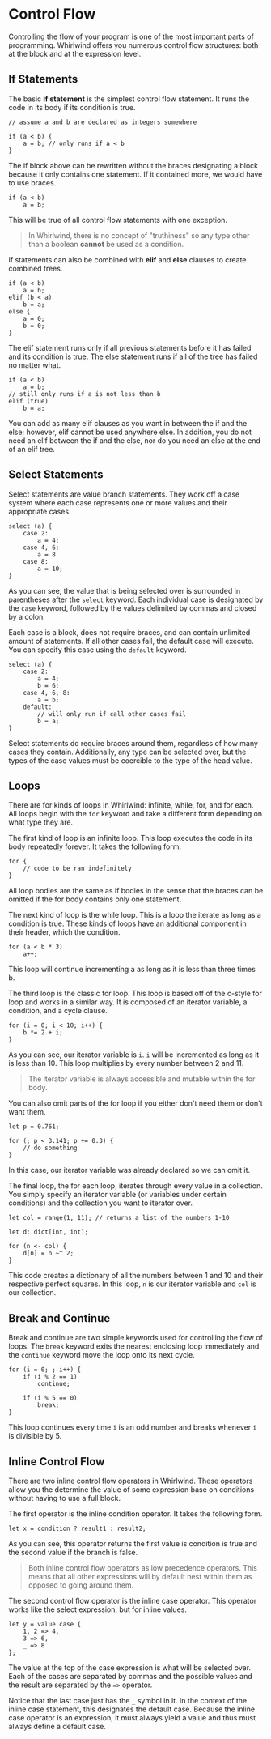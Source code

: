 # Control Flow

Controlling the flow of your program is one of the most important parts of programming.
Whirlwind offers you numerous control flow structures: both at the block and at
the expression level.

## If Statements

The basic **if statement** is the simplest control flow statement.  It runs the
code in its body if its condition is true.

    // assume a and b are declared as integers somewhere

    if (a < b) {
        a = b; // only runs if a < b
    }

The if block above can be rewritten without the braces designating a block
because it only contains one statement.  If it contained more,
we would have to use braces.

    if (a < b)
        a = b;

This will be true of all control flow statements with one exception.

> In Whirlwind, there is no concept of "truthiness" so any type other than
> a boolean **cannot** be used as a condition.

If statements can also be combined with **elif** and **else** clauses to
create combined trees.

    if (a < b)
        a = b;
    elif (b < a)
        b = a;
    else {
        a = 0;
        b = 0;
    }

The elif statement runs only if all previous statements before it has failed and
its condition is true.  The else statement runs if all of the tree has failed no matter
what.

    if (a < b)
        a = b;
    // still only runs if a is not less than b
    elif (true)
        b = a;

You can add as many elif clauses as you want in between the if and the else;
however, elif cannot be used anywhere else. In addition, you do not need an elif
between the if and the else, nor do you need an else at the end of an elif tree.

## Select Statements

Select statements are value branch statements.  They work off a case system
where each case represents one or more values and their appropriate cases.

    select (a) {
        case 2:
            a = 4;
        case 4, 6:
            a = 8
        case 8:
            a = 10;
    }

As you can see, the value that is being selected over is surrounded in parentheses
after the `select` keyword.  Each individual case is designated by the `case` keyword,
followed by the values delimited by commas and closed by a colon.

Each case is a block, does not require braces, and can contain unlimited amount of
statements.  If all other cases fail, the default case will execute.  You can specify this
case using the `default` keyword.

    select (a) {
        case 2:
            a = 4;
            b = 6;
        case 4, 6, 8:
            a = b;
        default:
            // will only run if call other cases fail
            b = a;
    }

Select statements do require braces around them, regardless of how many cases they contain.
Additionally, any type can be selected over, but the types of the case values must be coercible
to the type of the head value.

## Loops

There are for kinds of loops in Whirlwind: infinite, while, for, and for each.  All loops
begin with the `for` keyword and take a different form depending on what type they are.

The first kind of loop is an infinite loop.  This loop executes the code in its body repeatedly
forever.  It takes the following form.

    for {
        // code to be ran indefinitely
    }

All loop bodies are the same as if bodies in the sense that the braces can be omitted if the for body
contains only one statement.

The next kind of loop is the while loop.  This is a loop the iterate as long as a condition is true.
These kinds of loops have an additional component in their header, which the condition.

    for (a < b * 3)
        a++;

This loop will continue incrementing a as long as it is less than three times b.

The third loop is the classic for loop.  This loop is based off of the
c-style for loop and works in a similar way.  It is composed of an iterator variable, a condition,
and a cycle clause.

    for (i = 0; i < 10; i++) {
        b *= 2 + i;
    }

As you can see, our iterator variable is `i`.  `i` will be incremented as long as it is less than 10.
This loop multiplies by every number between 2 and 11.

> The iterator variable is always accessible and mutable within the for body.

You can also omit parts of the for loop if you either don't need them or don't want them.

    let p = 0.761;

    for (; p < 3.141; p += 0.3) {
        // do something
    }

In this case, our iterator variable was already declared so we can omit it.

The final loop, the for each loop, iterates through every value in a collection.  You simply
specify an iterator variable (or variables under certain conditions) and the collection you
want to iterator over.

    let col = range(1, 11); // returns a list of the numbers 1-10

    let d: dict[int, int];

    for (n <- col) {
        d[n] = n ~^ 2;
    }

This code creates a dictionary of all the numbers between 1 and 10
and their respective perfect squares.  In this loop, `n` is our iterator variable
and `col` is our collection.

## Break and Continue

Break and continue are two simple keywords used for controlling the flow
of loops.  The `break` keyword exits the nearest enclosing loop immediately
and the `continue` keyword move the loop onto its next cycle.

    for (i = 0; ; i++) {
        if (i % 2 == 1)
            continue;

        if (i % 5 == 0)
            break;
    }

This loop continues every time `i` is an odd number and breaks whenever `i` is
divisible by 5.

## Inline Control Flow

There are two inline control flow operators in Whirlwind.  These operators
allow you the determine the value of some expression base on conditions without
having to use a full block.

The first operator is the inline condition operator.  It takes the following form.

    let x = condition ? result1 : result2;

As you can see, this operator returns the first value is condition is true and the
second value if the branch is false.

> Both inline control flow operators as low precedence operators.  This means that
> all other expressions will by default nest within them as opposed to going around them.

The second control flow operator is the inline case operator.  This operator works like the
select expression, but for inline values.

    let y = value case {
        1, 2 => 4,
        3 => 6,
        _ => 8
    };

The value at the top of the case expression is what will be selected over.  Each of the cases are
separated by commas and the possible values and the result are separated by the `=>` operator.

Notice that the last case just has the `_` symbol in it.  In the context of the inline case statement,
this designates the default case.  Because the inline case operator is an expression, it must always yield
a value and thus must always define a default case.
